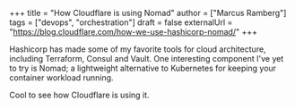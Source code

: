 +++
title = "How Cloudflare is using Nomad"
author = ["Marcus Ramberg"]
tags = ["devops", "orchestration"]
draft = false
externalUrl = "https://blog.cloudflare.com/how-we-use-hashicorp-nomad/"
+++

Hashicorp has made some of my favorite tools for cloud architecture, including Terraform, Consul and Vault. One interesting component I've yet to try is Nomad; a lightweight alternative to Kubernetes for keeping your container workload running.

Cool to see how Cloudflare is using it.
